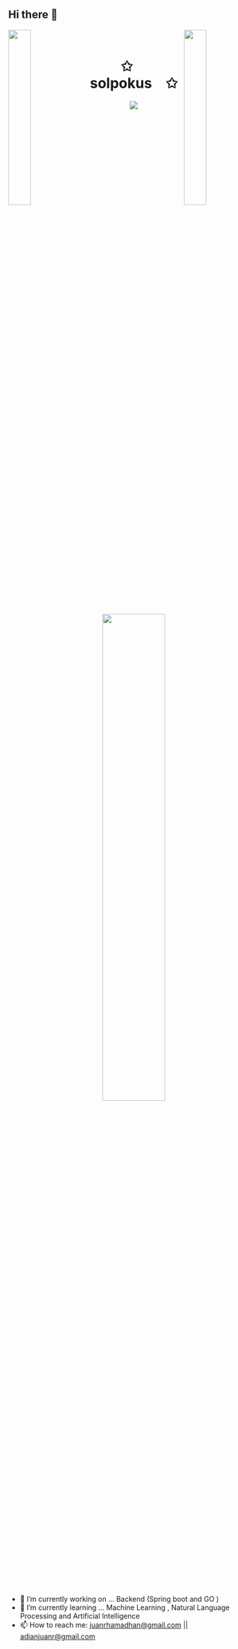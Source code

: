## Hi there 👋


<img align="left" src="https://user-images.githubusercontent.com/65187002/144930161-2f783401-8d27-4fdf-a2f7-cc0ba32f1f1f.gif" width="30%" style="display:inline;"><img align="right" src="https://user-images.githubusercontent.com/65187002/144930161-2f783401-8d27-4fdf-a2f7-cc0ba32f1f1f.gif" width="30%" style="display:inline;">
<br>
<p align="center">
    <h1 align="center">✩&emsp;solpokus&emsp;✩</h1>
</p>
<p align="center">
    <img src="https://readme-typing-svg.herokuapp.com/?lines=Halo;Welcome+to+my+profile!;Have+a+look+around!&font=Fira%20Code&color=%23D62F79&center=true&width=280&height=50">
</p>
<br>

<p align="center">
    <a href="https://github.com/solpokus"><img width="50%" src="https://github-readme-stats.vercel.app/api/top-langs/?username=solpokus&theme=dark&hide=html,css,cmake&layout=compact&langs_count=4&bg_color=101010&hide_title=true"></a>
</p>

- 🔭 I’m currently working on ... Backend (Spring boot and GO )
- 🌱 I’m currently learning ... Machine Learning , Natural Language Processing and Artificial Intelligence
- 📫 How to reach me: juanrhamadhan@gmail.com || adianjuanr@gmail.com

<!--
**solpokus/solpokus** is a ✨ _special_ ✨ repository because its `README.md` (this file) appears on your GitHub profile.

Here are some ideas to get you started:

- 🔭 I’m currently working on ...
- 🌱 I’m currently learning ...
- 👯 I’m looking to collaborate on ...
- 🤔 I’m looking for help with ...
- 💬 Ask me about ...
- 📫 How to reach me: ...
- 😄 Pronouns: ...
- ⚡ Fun fact: ...
-->
